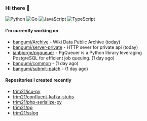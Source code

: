 ### Hi there 👋

![Python](https://img.shields.io/badge/python-3670A0?style=for-the-badge&logo=python&logoColor=ffdd54)
![Go](https://img.shields.io/badge/go-%2300ADD8.svg?style=for-the-badge&logo=go&logoColor=white)
![JavaScript](https://img.shields.io/badge/javascript-%23323330.svg?style=for-the-badge&logo=javascript&logoColor=%23F7DF1E)
![TypeScript](https://img.shields.io/badge/typescript-%23007ACC.svg?style=for-the-badge&logo=typescript&logoColor=white)

#### I'm currently working on

- [bangumi/Archive](https://github.com/bangumi/Archive) - Wiki Data Public Archive (today)
- [bangumi/server-private](https://github.com/bangumi/server-private) - HTTP sever for private api (today)
- [janbjorge/pgqueuer](https://github.com/janbjorge/pgqueuer) - PgQueuer is a Python library leveraging PostgreSQL for efficient job queuing. (1 day ago)
- [bangumi/common](https://github.com/bangumi/common) -  (1 day ago)
- [bangumi/submit-patch](https://github.com/bangumi/submit-patch) -  (1 day ago)

#### Repositories I created recently

- [trim21/icu-py](https://github.com/trim21/icu-py)
- [trim21/confluent-kafka-stubs](https://github.com/trim21/confluent-kafka-stubs)
- [trim21/php-serialize-py](https://github.com/trim21/php-serialize-py)
- [trim21/pp](https://github.com/trim21/pp)
- [trim21/sslog](https://github.com/trim21/sslog)
